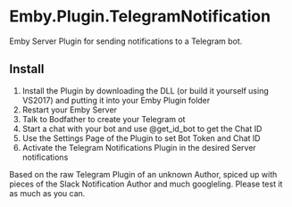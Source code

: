 # Emby.Plugin.TelegramNotification

Emby Server Plugin for sending notifications to a Telegram bot.

## Install
1. Install the Plugin by downloading the DLL (or build it yourself using VS2017) and putting it into your Emby Plugin folder
2. Restart your Emby Server
3. Talk to Bodfather to create your Telegram ot
4. Start a chat with your bot and use @get_id_bot to get the Chat ID
5. Use the Settings Page of the Plugin to set Bot Token and Chat ID
6. Activate the Telegram Notifications Plugin in the desired Server notifications

Based on the raw Telegram Plugin of an unknown Author, spiced up with pieces of the Slack Notification Author and much googleling.
Please test it as much as you can. 
